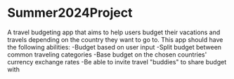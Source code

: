 # Summer2024Project
A travel budgeting app that aims to help users budget their vacations and travels depending on the country they want to go to.
This app should have the following abilities:
-Budget based on user input
-Split budget between common traveling categories
-Base budget on the chosen countries' currency exchange rates
-Be able to invite travel "buddies" to share budget with
